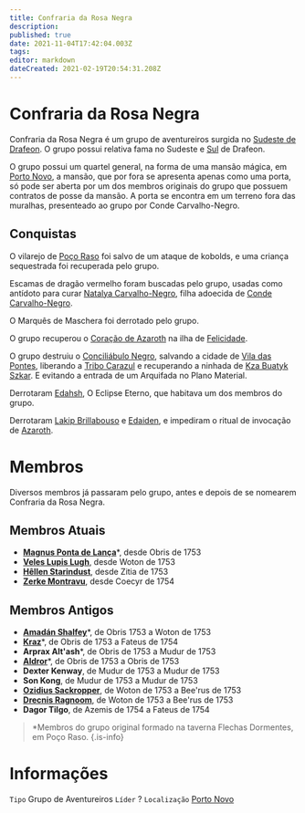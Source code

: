 ```yaml
---
title: Confraria da Rosa Negra
description: 
published: true
date: 2021-11-04T17:42:04.003Z
tags: 
editor: markdown
dateCreated: 2021-02-19T20:54:31.208Z
---
```


# Confraria da Rosa Negra
Confraria da Rosa Negra é um grupo de aventureiros surgida no [Sudeste de Drafeon](http://localhost/en/lugares/plano-material/drafeon/sudeste-de-drafeon). O grupo possui relativa fama no Sudeste e [Sul](http://localhost/en/lugares/plano-material/drafeon/sul-de-drafeon) de Drafeon.

O grupo possui um quartel general, na forma de uma mansão mágica, em [Porto Novo](http://localhost/en/lugares/plano-material/drafeon/sudeste-de-drafeon/porto-novo), a mansão, que por fora se apresenta apenas como uma porta, só pode ser aberta por um dos membros originais do grupo que possuem contratos de posse da mansão. A porta se encontra em um terreno fora das muralhas, presenteado ao grupo por Conde Carvalho-Negro.

## Conquistas
O vilarejo de [Poço Raso](http://localhost/lugares/plano-material/drafeon/sudeste-de-drafeon/poco-raso-vilarejo#poco-raso-vilarejo) foi salvo de um ataque de kobolds, e uma criança sequestrada foi recuperada pelo grupo.

Escamas de dragão vermelho foram buscadas pelo grupo, usadas como antídoto para curar [Natalya Carvalho-Negro](http://localhost/en/individuos/natalya-carvalho-negro), filha adoecida de [Conde Carvalho-Negro](http://localhost/en/individuos/conde-carvalho-negro).

O Marquês de Maschera foi derrotado pelo grupo.

O grupo recuperou o [Coração de Azaroth](http://localhost/itens/coracao-de-azaroth#coracao-de-azaroth) na ilha de [Felicidade](http://localhost/en/lugares/plano-material/drafeon/sudeste-de-drafeon/felicidade).

O grupo destruiu o [Conciliábulo Negro](http://localhost/en/faccoes/faccoes-independentes/conciliabulo-negro), salvando a cidade de [Vila das Pontes](http://localhost/en/lugares/plano-material/drafeon/sudeste-de-drafeon/vila-das-pontes), liberando a [Tribo Carazul](http://localhost/en/faccoes/faccoes-independentes/tribo-carazul) e recuperando a ninhada de [Kza Buatyk Szkar](http://localhost/lugares/plano-material/drafeon/sudeste-de-drafeon/bahia-escura/kzs-buatyk-szkar). E evitando a entrada de um Arquifada no Plano Material.

Derrotaram [Edahsh](http://localhost/en/individuos/edahsh), O Eclipse Eterno, que habitava um dos membros do grupo.

Derrotaram [Lakip Brillabouso](/individuos/lakip-brillabouso) e [Edaiden](/individuos/edaiden), e impediram o ritual de invocação de [Azaroth](/individuos/azaroth).

# Membros
Diversos membros já passaram pelo grupo, antes e depois de se nomearem Confraria da Rosa Negra.

## Membros Atuais
- [**Magnus Ponta de Lança**](http://localhost/en/individuos/personagens-de-jogadores/magnus-ponta-de-lanca)*, desde Obris de 1753
- [**Veles Lupis Lugh**](http://localhost/en/individuos/personagens-de-jogadores/veles-lupis-lugh), desde Woton de 1753
- [**Hêllen Starindust**](http://localhost/en/individuos/personagens-de-jogadores/hellen-starindust), desde Zitia de 1753
- [**Zerke Montravu**](http://localhost/en/individuos/personagens-de-jogadores/zerme-montravu), desde Coecyr de 1754

## Membros Antigos
- [**Amadán Shalfey**](http://localhost/en/individuos/personagens-de-jogadores/amadan)*, de Obris 1753 a Woton de 1753
- [**Kraz**](http://localhost/en/individuos/personagens-de-jogadores/saile)*, de Obris de 1753 a Fateus de 1754
- **Arprax Alt'ash***, de Obris de 1753 a Mudur de 1753
- [**Aldror**](http://localhost/en/individuos/aldror)*, de Obris de 1753 a Obris de 1753
- **Dexter Kenway**, de Mudur de 1753 a Mudur de 1753
- **Son Kong**, de Mudur de 1753 a Mudur de 1753
- [**Ozidius Sackropper**](http://localhost/en/individuos/personagens-de-jogadores/ozidius-sackropper), de Woton de 1753 a Bee'rus de 1753
- [**Drecnis Ragnoom**](http://localhost/en/individuos/personagens-de-jogadores/drecnis-ragnoom), de Woton de 1753 a Bee'rus de 1753
- **Dagor Tilgo**, de Azemis de 1754 a Fateus de 1754

> *Membros do grupo original formado na taverna Flechas Dormentes, em Poço Raso.
{.is-info}

# Informações
`Tipo` Grupo de Aventureiros
`Líder` ?
`Localização` [Porto Novo](http://localhost/en/lugares/plano-material/drafeon/sudeste-de-drafeon/porto-novo)
